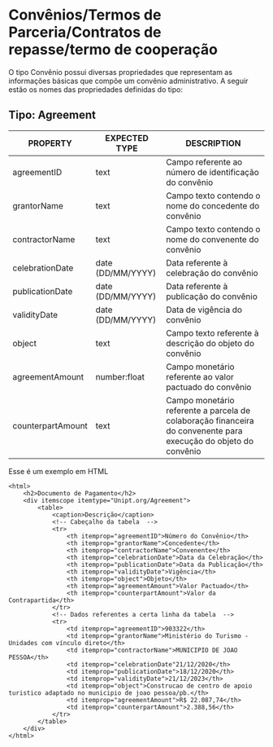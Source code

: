 # Convênios/Termos de Parceria/Contratos de repasse/termo de cooperação

O tipo Convênio possui diversas propriedades que representam as informações básicas que compõe um convênio administrativo. A seguir estão os nomes das propriedades definidas do tipo:

## Tipo: Agreement
| PROPERTY | EXPECTED TYPE | DESCRIPTION |
| ------ | ------ | ------ |
| agreementID | text | Campo referente ao número de identificação do convênio |
| grantorName | text |  Campo texto contendo o nome do concedente do convênio |
| contractorName | text | Campo texto contendo o nome do convenente do convênio |
| celebrationDate | date (DD/MM/YYYY) | Data referente à celebração do convênio |
| publicationDate | date (DD/MM/YYYY) | Data referente à publicação do convênio |
| validityDate | date (DD/MM/YYYY) | Data de vigência do convênio |
| object | text | Campo texto referente à descrição do objeto do convênio |
| agreementAmount | number:float | Campo monetário referente ao valor pactuado do convênio |
| counterpartAmount | text | Campo monetário referente a parcela de colaboração financeira do convenente para execução do objeto do convênio |

Esse é um exemplo em HTML
```
<html>
    <h2>Documento de Pagamento</h2>
    <div itemscope itemtype="Unipt.org/Agreement">
        <table>
            <caption>Descrição</caption>
            <!-- Cabeçalho da tabela  -->
            <tr>
                <th itemprop="agreementID">Número do Convênio</th>
                <th itemprop="grantorName">Concedente</th>
                <th itemprop="contractorName">Convenente</th>
                <th itemprop="celebrationDate">Data da Celebração</th>
                <th itemprop="publicationDate">Data da Publicação</th>
                <th itemprop="validityDate">Vigência</th>
                <th itemprop="object">Objeto</th>
                <th itemprop="agreementAmount">Valor Pactuado</th>
                <th itemprop="counterpartAmount">Valor da Contrapartida</th>
            </tr>
            <!-- Dados referentes a certa linha da tabela  -->
            <tr>
                <td itemprop="agreementID">903322</th>
                <td itemprop="grantorName">Ministério do Turismo - Unidades com vínculo direto</th>
                <td itemprop="contractorName">MUNICIPIO DE JOAO PESSOA</th>
                <td itemprop="celebrationDate"21/12/2020</th>
                <td itemprop="publicationDate">18/12/2020</th>
                <td itemprop="validityDate">21/12/2023</th>
                <td itemprop="object">Construcao de centro de apoio turistico adaptado no municipio de joao pessoa/pb.</th>
                <td itemprop="agreementAmount">R$ 22.087,74</th>
                <td itemprop="counterpartAmount">2.388,56</th>
            </tr>
        </table>
    </div>
</html>
```
